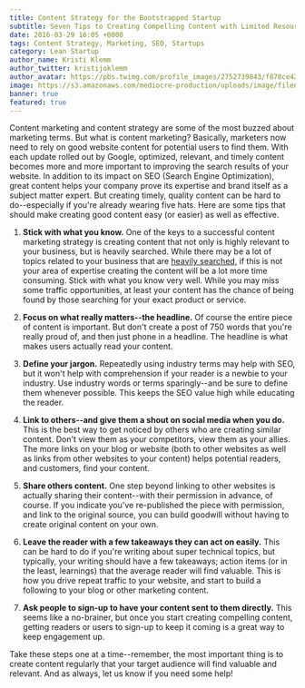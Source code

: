 ```yaml
---
title: Content Strategy for the Bootstrapped Startup
subtitle: Seven Tips to Creating Compelling Content with Limited Resources.
date: 2016-03-29 16:05 +0000
tags: Content Strategy, Marketing, SEO, Startups
category: Lean Startup
author_name: Kristi Klemm
author_twitter: kristijoklemm
author_avatar: https://pbs.twimg.com/profile_images/2752739843/f878ce42bbeb25aec4c29e24240ae98d.png
image: https://s3.amazonaws.com/mediocre-production/uploads/image/filename/74/photo-1455390582262-044cdead277a.jpg
banner: true
featured: true
---
```


Content marketing and content strategy are some of the most buzzed about marketing terms. But what is content marketing? Basically, marketers now need to rely on good website content for potential users to find them. With each update rolled out by Google, optimized, relevant, and timely content becomes more and more important to improving the search results of your website. In addition to its impact on SEO (Search Engine Optimization), great content helps your company prove its expertise and brand itself as a subject matter expert. But creating timely, quality content can be hard to do--especially if you're already wearing five hats. Here are some tips that should make creating good content easy (or easier) as well as effective.

1. **Stick with what you know.** One of the keys to a successful content marketing strategy is creating content that not only is highly relevant to your business, but is heavily searched. While there may be a lot of topics related to your business that are <a href="https://www.google.com/AdWords/KeywordTool‎" target="_blank">heavily searched</a>, if this is not your area of expertise creating the content will be a lot more time consuming. Stick with what you know very well. While you may miss some traffic opportunities, at least your content has the chance of being found by those searching for your exact product or service.

2. **Focus on what really matters--the headline.** Of course the entire piece of content is important. But don't create a post of 750 words that you're really proud of, and then just phone in a headline. The headline is what makes users actually read your content.

3. **Define your jargon.** Repeatedly using industry terms may help with SEO, but it won't help with comprehension if your reader is a newbie to your industry. Use industry words or terms sparingly--and be sure to define them whenever possible. This keeps the SEO value high while educating the reader.

4. **Link to others--and give them a shout on social media when you do.** This is the best way to get noticed by others who are creating similar content. Don't view them as your competitors, view them as your allies. The more links on your blog or website (both to other websites as well as links from other websites to your content) helps potential readers, and customers, find your content.

5. **Share others content.** One step beyond linking to other websites is actually sharing their content--with their permission in advance, of course. If you indicate you've re-published the piece with permission, and link to the original source, you can build goodwill without having to create original content on your own.

6. **Leave the reader with a few takeaways they can act on easily.** This can be hard to do if you're writing about super technical topics, but typically, your writing should have a few takeaways; action items (or in the least, learnings) that the average reader will find valuable. This is how you drive repeat traffic to your website, and start to build a following to your blog or other marketing content.

7. **Ask people to sign-up to have your content sent to them directly.** This seems like a no-brainer, but once you start creating compelling content, getting readers or users to sign-up to keep it coming is a great way to keep engagement up. 

Take these steps one at a time--remember, the most important thing is to create content regularly that your target audience will find valuable and relevant. And as always, let us know if you need some help!
